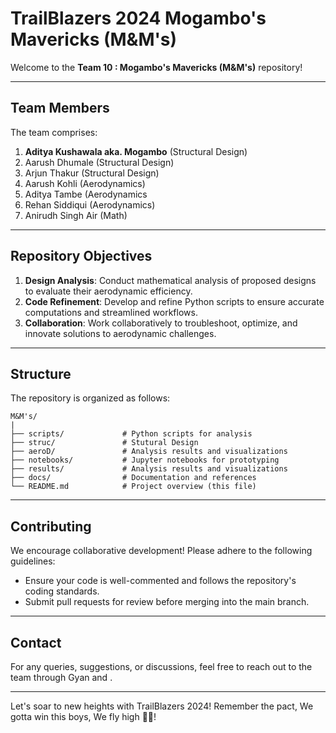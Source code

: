 # TrailBlazers 2024 Mogambo's Mavericks (M&M's)

Welcome to the **Team 10 : Mogambo's Mavericks (M&M's)** repository!

---

## Team Members
The team comprises:

1. **Aditya Kushawala aka. Mogambo**  (Structural Design)
2. Aarush Dhumale  (Structural Design)
3. Arjun Thakur  (Structural Design)
4. Aarush Kohli  (Aerodynamics)
5. Aditya Tambe  (Aerodynamics
6. Rehan Siddiqui  (Aerodynamics)
7. Anirudh Singh Air  (Math)

---

## Repository Objectives
1. **Design Analysis**: Conduct mathematical analysis of proposed designs to evaluate their aerodynamic efficiency.
2. **Code Refinement**: Develop and refine Python scripts to ensure accurate computations and streamlined workflows.
3. **Collaboration**: Work collaboratively to troubleshoot, optimize, and innovate solutions to aerodynamic challenges.

---

## Structure
The repository is organized as follows:

```
M&M's/
|
├── scripts/             # Python scripts for analysis
├── struc/               # Stutural Design
├── aeroD/               # Analysis results and visualizations
├── notebooks/           # Jupyter notebooks for prototyping
├── results/             # Analysis results and visualizations
├── docs/                # Documentation and references
└── README.md            # Project overview (this file)
```

---

## Contributing
We encourage collaborative development! Please adhere to the following guidelines:
- Ensure your code is well-commented and follows the repository's coding standards.
- Submit pull requests for review before merging into the main branch.

---

## Contact
For any queries, suggestions, or discussions, feel free to reach out to the team through Gyan and .

---

Let's soar to new heights with TrailBlazers 2024!
Remember the pact,
We gotta win this boys,
We fly high 🍃💨!

